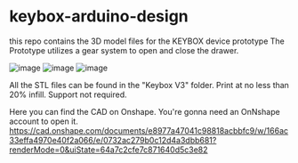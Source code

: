 # keybox-arduino-design
this repo contains the 3D model files for the KEYBOX device prototype
The Prototype utilizes a gear system to open and close the drawer.

![image](https://github.com/theiotproject/keybox-arduino-design/assets/86488693/654d23f5-722a-455b-a9ab-34221281b8fd)
![image](https://github.com/theiotproject/keybox-arduino-design/assets/86488693/2d4d1b60-966d-4cf9-a2c7-e41df0740512)
![image](https://github.com/theiotproject/keybox-arduino-design/assets/86488693/b21f77e7-2b35-4868-ae13-8a6289ed3e3f)

All the STL files can be found in the "Keybox V3" folder.
Print at no less than 20% infill. Support not required.

Here you can find the CAD on Onshape. You're gonna need an OnNshape account to open it.
https://cad.onshape.com/documents/e8977a47041c98818acbbfc9/w/166ac33effa4970e40f2a066/e/0732ac279b0c12d4a3dbb681?renderMode=0&uiState=64a7c2cfe7c871640d5c3e82

